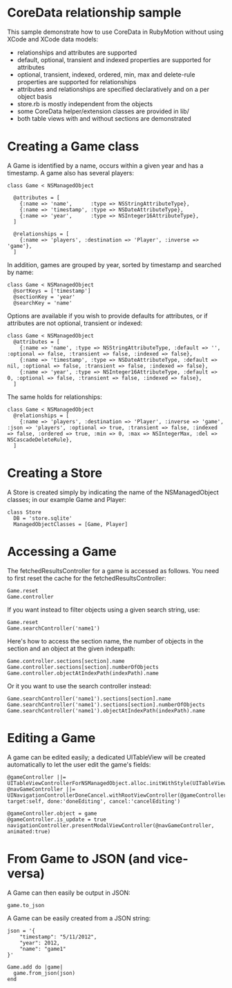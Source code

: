 CoreData relationship sample
=============================

This sample demonstrate how to use CoreData in RubyMotion without using XCode and XCode data models:

- relationships and attributes are supported
- default, optional, transient and indexed properties are supported for attributes
- optional, transient, indexed, ordered, min, max and delete-rule properties are supported for relationships
- attributes and relationships are specified declaratively and on a per object basis
- store.rb is mostly independent from the objects
- some CoreData helper/extension classes are provided in lib/
- both table views with and without sections are demonstrated


Creating a Game class
=======================

A Game is identified by a name, occurs within a given year and has a timestamp. A game also has several players:

	class Game < NSManagedObject
	
	  @attributes = [
		{:name => 'name',      :type => NSStringAttributeType},
		{:name => 'timestamp', :type => NSDateAttributeType},
		{:name => 'year',      :type => NSInteger16AttributeType},
	  ]
	  
	  @relationships = [
		{:name => 'players', :destination => 'Player', :inverse => 'game'},
	  ]

In addition, games are grouped by year, sorted by timestamp and searched by name:

	class Game < NSManagedObject
	  @sortKeys = ['timestamp']
	  @sectionKey = 'year'
	  @searchKey = 'name'

Options are available if you wish to provide defaults for attributes, or if attributes are not optional, transient or indexed:

	class Game < NSManagedObject
	  @attributes = [
		{:name => 'name', :type => NSStringAttributeType, :default => '', :optional => false, :transient => false, :indexed => false},
		{:name => 'timestamp', :type => NSDateAttributeType, :default => nil, :optional => false, :transient => false, :indexed => false},
		{:name => 'year', :type => NSInteger16AttributeType, :default => 0, :optional => false, :transient => false, :indexed => false},
	  ]

The same holds for relationships:

	class Game < NSManagedObject
	  @relationships = [
		{:name => 'players', :destination => 'Player', :inverse => 'game', :json => 'players', :optional => true, :transient => false, :indexed => false, :ordered => true, :min => 0, :max => NSIntegerMax, :del => NSCascadeDeleteRule},
	  ]
	
Creating a Store
=================

A Store is created simply by indicating the name of the NSManagedObject classes; in our example Game and Player:

	class Store
	  DB = 'store.sqlite'
	  ManagedObjectClasses = [Game, Player]


Accessing a Game
================

The fetchedResultsController for a game is accessed as follows. You need to first reset the cache for the fetchedResultsController:

	Game.reset
	Game.controller

If you want instead to filter objects using a given search string, use:

	Game.reset 
	Game.searchController('name1')

Here's how to access the section name, the number of objects in the section and an object at the given indexpath:

	Game.controller.sections[section].name
	Game.controller.sections[section].numberOfObjects
	Game.controller.objectAtIndexPath(indexPath).name

Or it you want to use the search controller instead:

	Game.searchController('name1').sections[section].name
	Game.searchController('name1').sections[section].numberOfObjects
	Game.searchController('name1').objectAtIndexPath(indexPath).name

Editing a Game
==============

A game can be edited easily; a dedicated UITableView will be created automatically to let the user edit the game's fields:

    @gameController ||= UITableViewControllerForNSManagedObject.alloc.initWithStyle(UITableViewStyleGrouped)
    @navGameController ||= UINavigationControllerDoneCancel.withRootViewController(@gameController, target:self, done:'doneEditing', cancel:'cancelEditing')
    
    @gameController.object = game
    @gameController.is_update = true
    navigationController.presentModalViewController(@navGameController, animated:true)

From Game to JSON (and vice-versa)
==================================

A Game can then easily be output in JSON:

	game.to_json

A Game can be easily created from a JSON string:

    json = '{
        "timestamp": "5/11/2012",
        "year": 2012,
		"name": "game1"
	}'
    
    Game.add do |game|
      game.from_json(json)
    end
